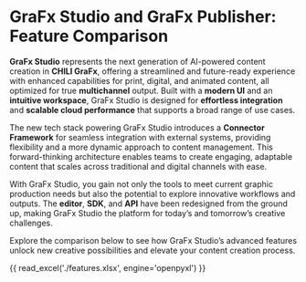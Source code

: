 # GraFx Studio and GraFx Publisher: Feature Comparison

**GraFx Studio** represents the next generation of AI-powered content creation in **CHILI GraFx**, offering a streamlined and future-ready experience with enhanced capabilities for print, digital, and animated content, all optimized for true **multichannel** output. Built with a **modern UI** and an **intuitive workspace**, GraFx Studio is designed for **effortless integration** and **scalable cloud performance** that supports a broad range of use cases.

The new tech stack powering GraFx Studio introduces a **Connector Framework** for seamless integration with external systems, providing flexibility and a more dynamic approach to content management. This forward-thinking architecture enables teams to create engaging, adaptable content that scales across traditional and digital channels with ease.

With GraFx Studio, you gain not only the tools to meet current graphic production needs but also the potential to explore innovative workflows and outputs. The **editor**, **SDK**, and **API** have been redesigned from the ground up, making GraFx Studio the platform for today’s and tomorrow’s creative challenges.

Explore the comparison below to see how GraFx Studio’s advanced features unlock new creative possibilities and elevate your content creation process.

{{ read_excel('./features.xlsx', engine='openpyxl') }}
